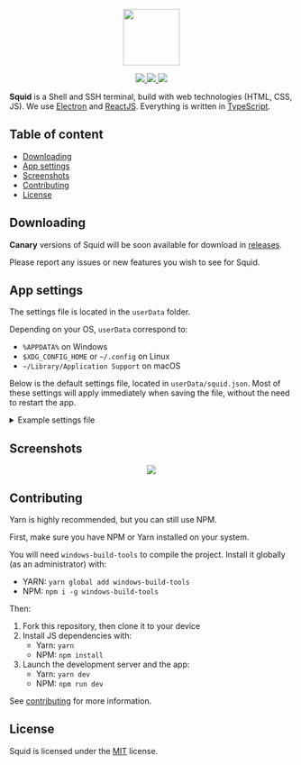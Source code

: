 <p align="center">
    <img src="https://i.imgur.com/L5TUf4J.png" width="100" />
</p>

<p align="center">
    <a href="https://github.com/QuiiBz/squid/actions">
        <img src="https://github.com/QuiiBz/squid/workflows/Lint/badge.svg" />
    </a>
    <a href="https://travis-ci.com/QuiiBz/squid">
        <img src="https://github.com/QuiiBz/squid/workflows/CI/badge.svg?branch=canary" />
    </a>
    <a href="https://github.com/QuiiBz/squid/issues">
        <img src="https://img.shields.io/badge/contributions-welcome-brightgreen.svg?style=flat" />
    </a>
</p>

**Squid** is a Shell and SSH terminal, build with web technologies (HTML, CSS, JS).
We use [Electron](https://electronjs.org) and [ReactJS](https://reactjs.org). Everything is written in [TypeScript](https://typescriptlang.org).

## Table of content
- [Downloading](#downloading)
- [App settings](#app-settings)
- [Screenshots](#screenshots)
- [Contributing](#contributing)
- [License](#license)

## Downloading
**Canary** versions of Squid will be soon available for download in [releases](https://github.com/QuiiBz/squid/releases).

Please report any issues or new features you wish to see for Squid.

## App settings
The settings file is located in the `userData` folder.

Depending on your OS, `userData` correspond to:
* `%APPDATA%` on Windows
* `$XDG_CONFIG_HOME` or `~/.config` on Linux
* `~/Library/Application Support` on macOS

Below is the default settings file, located in `userData/squid.json`.
Most of these settings will apply immediately when saving the file, without the need to restart the app.

<details>
    <summary>Example settings file</summary>
    <pre>{
  "theme": {
    "background": "#0F0F0F",
    "border": "#575656",
    "text": "#575656",
    "textHover": "#ffffff",
    "foreground": "#22da6e",
    "cursor": "#22da6e",
    "cursorAccent": "#22da6e",
    "selection": "#22da6e",
    "black": "#011627",
    "red": "#EF5350",
    "green": "#22da6e",
    "yellow": "#addb67",
    "blue": "#82aaff",
    "magenta": "#c792ea",
    "cyan": "#21c7a8",
    "white": "#ffffff",
    "brightBlack": "#575656",
    "brightRed": "#ef5350",
    "brightGreen": "#22da6e",
    "brightYellow": "#ffeb95",
    "brightBlue": "#82aaff",
    "brightMagenta": "#c792ea",
    "brightCyan": "#7fdbca",
    "brightWhite": "#ffffff"
  },
  "defaultShell": {
    "name": "Default",
    "path": "cmd.exe"
  },
  "shells": [
    {
      "name": "CMD",
      "path": "cmd.exe"
    },
    {
      "name": "PowerShell",
      "path": "C:\\Windows\\System32\\WindowsPowerShell\\v1.0\\powershell.exe"
    },
    {
      "name": "Git Bash",
      "path": "C:\\Program Files\\Git\\bin\\bash.exe"
    },
    {
      "name": "WSL",
      "path": "C:\\Windows\\System32\\wsl.exe"
    }
  ],
  "webGlRendering": true,
  "copyOnSelected": true,
  "restoreWindowPosition": true,
  "tabsIcons": true,
  "bell": {
    "enabled": false,
    "sound": ""
  },
  "cursor": {
    "style": "block",
    "blink": true,
    "width": 1
  },
  "font": {
    "size": 14,
    "family": "monospace",
    "weight": "normal",
    "weightBold": "bold",
    "letterSpacing": 0,
    "lineHeight": 1
  },
  "scroll": {
    "sensitivity": 1,
    "fastScrollSensitivity": 5,
    "fastScrollModifier": "shift"
  },
  "backgroundImage": {
    "enabled": false,
    "opacity": 0.5,
    "image": ""
  },
  "vibrancy": {
    "enabled": true,
    "theme": "appearance-based",
    "effect": "acrylic",
    "useCustomWindowRefreshMethod": false,
    "maximumRefreshRate": 60,
    "disableOnBlur": false
  },
  "shortcuts": [
    {
      "name": "Create terminal",
      "keybinds": "Ctrl+Shift+T",
      "action": "terminal:create"
    },
    {
      "name": "Close terminal",
      "keybinds": "Ctrl+Shift+W",
      "action": "terminal:close"
    },
    {
      "name": "Zoom in",
      "keybinds": "Ctrl+Shift+O",
      "action": "terminal:zoomin"
    },
    {
      "name": "Zoom out",
      "keybinds": "Ctrl+Shift+P",
      "action": "terminal:zoomout"
    },
    {
      "name": "Focus left terminal",
      "keybinds": "Ctrl+Shift+L",
      "action": "terminal:left"
    },
    {
      "name": "Focus right terminal",
      "keybinds": "Ctrl+Shift+M",
      "action": "terminal:right"
    },
    {
      "name": "Open DevTools",
      "keybinds": "Ctrl+Shift+I",
      "action": "window:devtools"
    },
    {
      "name": "Reload window",
      "keybinds": "Ctrl+Shift+R",
      "action": "window:reload"
    }
  ],
  "sshHosts": [
    {
      "name": "Default host",
      "host": "hostname",
      "port": 22,
      "username": "root",
      "password": "removeIfNotNeeded",
      "privateKey": "removeIfNotNeeded"
    }
  ]
}</pre>
</details>

## Screenshots
<p align="center">
    <img src="https://i.imgur.com/io5VEdv.png" />
</p>

## Contributing
Yarn is highly recommended, but you can still use NPM.

First, make sure you have NPM or Yarn installed on your system.

You will need `windows-build-tools` to compile the project. Install it globally (as an administrator) with:
- YARN: `yarn global add windows-build-tools`
- NPM: `npm i -g windows-build-tools`

Then:
1) Fork this repository, then clone it to your device
2) Install JS dependencies with:
    - Yarn: `yarn`
    - NPM: `npm install`
3) Launch the development server and the app:
    - Yarn: `yarn dev`
    - NPM: `npm run dev`

See [contributing](CONTRIBUTING.md) for more information.

## License
Squid is licensed under the [MIT](https://choosealicense.com/licenses/mit/) license.
